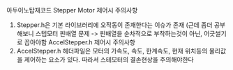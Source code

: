 아두이노탑재코드
Stepper Motor 제어시 주의사항
1. Stepper.h은 기본 라이브러리에 오작동이 존재한다는 이슈가 존재 (근데 좀더 공부해보니 스텝모터 핀배열 문제 -> 핀배열을 순차적으로 부착하는것이 아닌, 어긋썰기로 꼽아야함
AccelStepper.h 제어시 주의사항
1. AccelStepper.h 헤더파일은 모터의 가속도, 속도, 한계속도, 현재 위치등의 물리값을 제어하는 요소가 있다. 따라서 스테모터의 결손현상을 주의해야한다   
